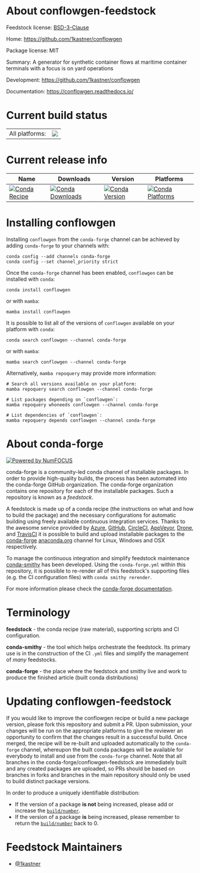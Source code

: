 About conflowgen-feedstock
==========================

Feedstock license: [BSD-3-Clause](https://github.com/conda-forge/conflowgen-feedstock/blob/main/LICENSE.txt)

Home: https://github.com/1kastner/conflowgen

Package license: MIT

Summary: A generator for synthetic container flows at maritime container terminals with a focus is on yard operations

Development: https://github.com/1kastner/conflowgen

Documentation: https://conflowgen.readthedocs.io/

Current build status
====================


<table><tr><td>All platforms:</td>
    <td>
      <a href="https://dev.azure.com/conda-forge/feedstock-builds/_build/latest?definitionId=15965&branchName=main">
        <img src="https://dev.azure.com/conda-forge/feedstock-builds/_apis/build/status/conflowgen-feedstock?branchName=main">
      </a>
    </td>
  </tr>
</table>

Current release info
====================

| Name | Downloads | Version | Platforms |
| --- | --- | --- | --- |
| [![Conda Recipe](https://img.shields.io/badge/recipe-conflowgen-green.svg)](https://anaconda.org/conda-forge/conflowgen) | [![Conda Downloads](https://img.shields.io/conda/dn/conda-forge/conflowgen.svg)](https://anaconda.org/conda-forge/conflowgen) | [![Conda Version](https://img.shields.io/conda/vn/conda-forge/conflowgen.svg)](https://anaconda.org/conda-forge/conflowgen) | [![Conda Platforms](https://img.shields.io/conda/pn/conda-forge/conflowgen.svg)](https://anaconda.org/conda-forge/conflowgen) |

Installing conflowgen
=====================

Installing `conflowgen` from the `conda-forge` channel can be achieved by adding `conda-forge` to your channels with:

```
conda config --add channels conda-forge
conda config --set channel_priority strict
```

Once the `conda-forge` channel has been enabled, `conflowgen` can be installed with `conda`:

```
conda install conflowgen
```

or with `mamba`:

```
mamba install conflowgen
```

It is possible to list all of the versions of `conflowgen` available on your platform with `conda`:

```
conda search conflowgen --channel conda-forge
```

or with `mamba`:

```
mamba search conflowgen --channel conda-forge
```

Alternatively, `mamba repoquery` may provide more information:

```
# Search all versions available on your platform:
mamba repoquery search conflowgen --channel conda-forge

# List packages depending on `conflowgen`:
mamba repoquery whoneeds conflowgen --channel conda-forge

# List dependencies of `conflowgen`:
mamba repoquery depends conflowgen --channel conda-forge
```


About conda-forge
=================

[![Powered by
NumFOCUS](https://img.shields.io/badge/powered%20by-NumFOCUS-orange.svg?style=flat&colorA=E1523D&colorB=007D8A)](https://numfocus.org)

conda-forge is a community-led conda channel of installable packages.
In order to provide high-quality builds, the process has been automated into the
conda-forge GitHub organization. The conda-forge organization contains one repository
for each of the installable packages. Such a repository is known as a *feedstock*.

A feedstock is made up of a conda recipe (the instructions on what and how to build
the package) and the necessary configurations for automatic building using freely
available continuous integration services. Thanks to the awesome service provided by
[Azure](https://azure.microsoft.com/en-us/services/devops/), [GitHub](https://github.com/),
[CircleCI](https://circleci.com/), [AppVeyor](https://www.appveyor.com/),
[Drone](https://cloud.drone.io/welcome), and [TravisCI](https://travis-ci.com/)
it is possible to build and upload installable packages to the
[conda-forge](https://anaconda.org/conda-forge) [anaconda.org](https://anaconda.org/)
channel for Linux, Windows and OSX respectively.

To manage the continuous integration and simplify feedstock maintenance
[conda-smithy](https://github.com/conda-forge/conda-smithy) has been developed.
Using the ``conda-forge.yml`` within this repository, it is possible to re-render all of
this feedstock's supporting files (e.g. the CI configuration files) with ``conda smithy rerender``.

For more information please check the [conda-forge documentation](https://conda-forge.org/docs/).

Terminology
===========

**feedstock** - the conda recipe (raw material), supporting scripts and CI configuration.

**conda-smithy** - the tool which helps orchestrate the feedstock.
                   Its primary use is in the construction of the CI ``.yml`` files
                   and simplify the management of *many* feedstocks.

**conda-forge** - the place where the feedstock and smithy live and work to
                  produce the finished article (built conda distributions)


Updating conflowgen-feedstock
=============================

If you would like to improve the conflowgen recipe or build a new
package version, please fork this repository and submit a PR. Upon submission,
your changes will be run on the appropriate platforms to give the reviewer an
opportunity to confirm that the changes result in a successful build. Once
merged, the recipe will be re-built and uploaded automatically to the
`conda-forge` channel, whereupon the built conda packages will be available for
everybody to install and use from the `conda-forge` channel.
Note that all branches in the conda-forge/conflowgen-feedstock are
immediately built and any created packages are uploaded, so PRs should be based
on branches in forks and branches in the main repository should only be used to
build distinct package versions.

In order to produce a uniquely identifiable distribution:
 * If the version of a package **is not** being increased, please add or increase
   the [``build/number``](https://docs.conda.io/projects/conda-build/en/latest/resources/define-metadata.html#build-number-and-string).
 * If the version of a package **is** being increased, please remember to return
   the [``build/number``](https://docs.conda.io/projects/conda-build/en/latest/resources/define-metadata.html#build-number-and-string)
   back to 0.

Feedstock Maintainers
=====================

* [@1kastner](https://github.com/1kastner/)

